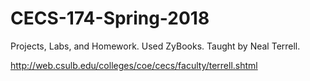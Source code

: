 # CECS-174-Spring-2018
Projects, Labs, and Homework. Used ZyBooks. Taught by Neal Terrell. 

http://web.csulb.edu/colleges/coe/cecs/faculty/terrell.shtml
